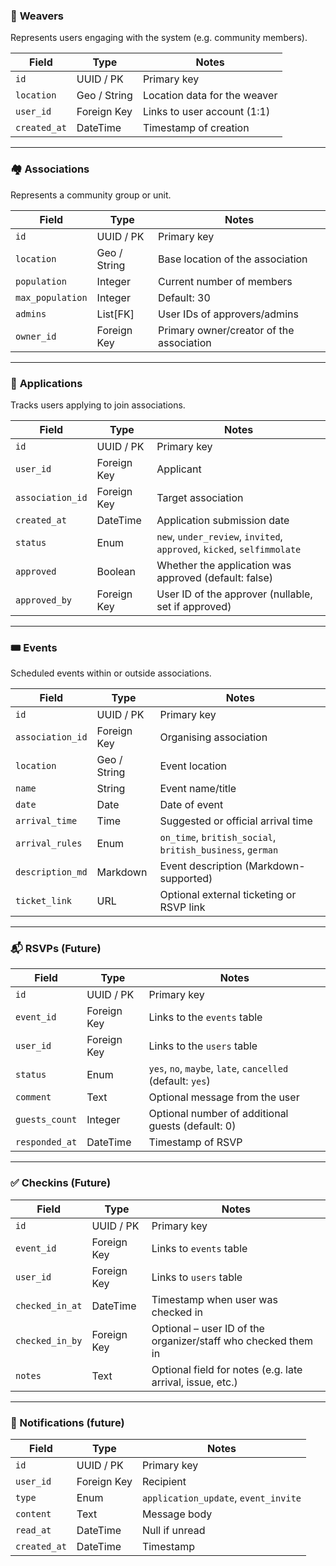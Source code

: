 ### 🧶 **Weavers**

Represents users engaging with the system (e.g. community members).

| Field        | Type         | Notes                        |
| ------------ | ------------ | ---------------------------- |
| `id`         | UUID / PK    | Primary key                  |
| `location`   | Geo / String | Location data for the weaver |
| `user_id`    | Foreign Key  | Links to user account (1:1)  |
| `created_at` | DateTime     | Timestamp of creation        |

---

### 🏘 **Associations**

Represents a community group or unit.

| Field            | Type         | Notes                                    |
| ---------------- | ------------ | ---------------------------------------- |
| `id`             | UUID / PK    | Primary key                              |
| `location`       | Geo / String | Base location of the association         |
| `population`     | Integer      | Current number of members                |
| `max_population` | Integer      | Default: 30                              |
| `admins`         | List\[FK]    | User IDs of approvers/admins             |
| `owner_id`       | Foreign Key  | Primary owner/creator of the association |

---

### 📄 **Applications**

Tracks users applying to join associations.

| Field            | Type        | Notes                                                                  |
| ---------------- | ----------- | ---------------------------------------------------------------------- |
| `id`             | UUID / PK   | Primary key                                                            |
| `user_id`        | Foreign Key | Applicant                                                              |
| `association_id` | Foreign Key | Target association                                                     |
| `created_at`     | DateTime    | Application submission date                                            |
| `status`         | Enum        | `new`, `under_review`, `invited`, `approved`, `kicked`, `selfimmolate` |
| `approved`       | Boolean     | Whether the application was approved (default: false)                  |
| `approved_by`    | Foreign Key | User ID of the approver (nullable, set if approved)                    |

---

### 🎟 **Events**

Scheduled events within or outside associations.

| Field            | Type         | Notes                                                     |
| ---------------- | ------------ | --------------------------------------------------------- |
| `id`             | UUID / PK    | Primary key                                               |
| `association_id` | Foreign Key  | Organising association                                    |
| `location`       | Geo / String | Event location                                            |
| `name`           | String       | Event name/title                                          |
| `date`           | Date         | Date of event                                             |
| `arrival_time`   | Time         | Suggested or official arrival time                        |
| `arrival_rules`  | Enum         | `on_time`, `british_social`, `british_business`, `german` |
| `description_md` | Markdown     | Event description (Markdown-supported)                    |
| `ticket_link`    | URL          | Optional external ticketing or RSVP link                  |


---

### 📬 **RSVPs** (Future)

| Field          | Type        | Notes                                                      |
| -------------- | ----------- | ---------------------------------------------------------- |
| `id`           | UUID / PK   | Primary key                                                |
| `event_id`     | Foreign Key | Links to the `events` table                                |
| `user_id`      | Foreign Key | Links to the `users` table                                 |
| `status`       | Enum        | `yes`, `no`, `maybe`, `late`, `cancelled` (default: `yes`) |
| `comment`      | Text        | Optional message from the user                             |
| `guests_count` | Integer     | Optional number of additional guests (default: 0)          |
| `responded_at` | DateTime    | Timestamp of RSVP                                          |


---

### ✅ **Checkins** (Future)

| Field           | Type        | Notes                                                         |
| --------------- | ----------- | ------------------------------------------------------------- |
| `id`            | UUID / PK   | Primary key                                                   |
| `event_id`      | Foreign Key | Links to `events` table                                       |
| `user_id`       | Foreign Key | Links to `users` table                                        |
| `checked_in_at` | DateTime    | Timestamp when user was checked in                            |
| `checked_in_by` | Foreign Key | Optional – user ID of the organizer/staff who checked them in |
| `notes`         | Text        | Optional field for notes (e.g. late arrival, issue, etc.)     |

---

### 🔔 Notifications (future)

| Field        | Type        | Notes                                 |
| ------------ | ----------- | ------------------------------------- |
| `id`         | UUID / PK   | Primary key                           |
| `user_id`    | Foreign Key | Recipient                             |
| `type`       | Enum        | `application_update`, `event_invite` |
| `content`    | Text        | Message body                          |
| `read_at`    | DateTime    | Null if unread                        |
| `created_at` | DateTime    | Timestamp                             |
